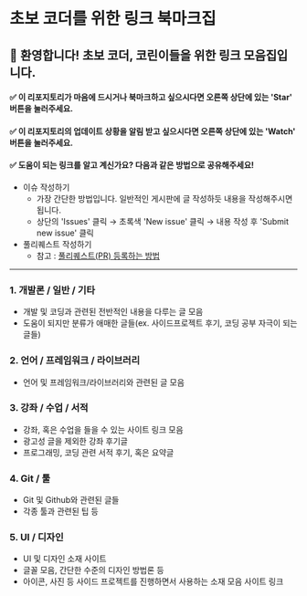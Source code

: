 # 초보 코더를 위한 링크 북마크집

## 🔰 환영합니다! 초보 코더, 코린이들을 위한 링크 모음집입니다.


#### ✅ 이 리포지토리가 마음에 드시거나 북마크하고 싶으시다면 오른쪽 상단에 있는 'Star' 버튼을 눌러주세요.
#### ✅ 이 리포지토리의 업데이트 상황을 알림 받고 싶으시다면 오른쪽 상단에 있는 'Watch' 버튼을 눌러주세요.
#### ✅ 도움이 되는 링크를 알고 계신가요? 다음과 같은 방법으로 공유해주세요!

  - 이슈 작성하기
    - 가장 간단한 방법입니다. 일반적인 게시판에 글 작성하듯 내용을 작성해주시면 됩니다.
    - 상단의 'Issues' 클릭 →  초록색 'New issue' 클릭 → 내용 작성 후 'Submit new issue' 클릭
  - 풀리퀘스트 작성하기
    - 참고 : [풀리퀘스트(PR) 등록하는 방법](https://wayhome25.github.io/git/2017/07/08/git-first-pull-request-story/)

***

### 1. 개발론 / 일반 / 기타
  - 개발 및 코딩과 관련된 전반적인 내용을 다루는 글 모음
  - 도움이 되지만 분류가 애매한 글들(ex. 사이드프로젝트 후기, 코딩 공부 자극이 되는 글들) 


### 2. 언어 / 프레임워크 / 라이브러리
  - 언어 및 프레임워크/라이브러리와 관련된 글 모음


### 3. 강좌 / 수업 / 서적
  - 강좌, 혹은 수업을 들을 수 있는 사이트 링크 모음
  - 광고성 글을 제외한 강좌 후기글
  - 프로그래밍, 코딩 관련 서적 후기, 혹은 요약글


### 4. Git / 툴
  - Git 및 Github와 관련된 글들
  - 각종 툴과 관련된 팁 등


### 5. UI / 디자인
  - UI 및 디자인 소재 사이트
  - 글꼴 모음, 간단한 수준의 디자인 방법론 등
  - 아이콘, 사진 등 사이드 프로젝트를 진행하면서 사용하는 소재 모음 사이트 링크